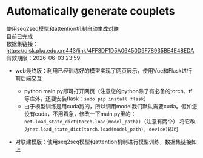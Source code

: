 # Automatically generate couplets
 使用seq2seq模型和attention机制自动生成对联 \
 目前已完成 \
 数据集链接： \
 https://disk.pku.edu.cn:443/link/4FF3DF1D5A06450D9F78935BE4E48EDA \
有效期限：2026-06-03 23:59 

- web最终版：利用已经训练好的模型实现了网页展示，使用Vue和Flask进行前后端交互

  - python main.py即可打开网页（注意您的python除了有必备的torch、tf等库外，还要安装flask：`sudo pip install flask`）
  - 由于模型训练是用cuda跑的，所以调用model我们默认需要cuda。假如您没有cuda，不用着急，修改一下main.py里的：`net.load_state_dict(torch.load(model_path))`（注意有两个）
  将它改为`net.load_state_dict(torch.load(model_path), device)`即可

- 对联建模版：使用seq2seq模型和attention机制进行模型训练，数据集链接如上
